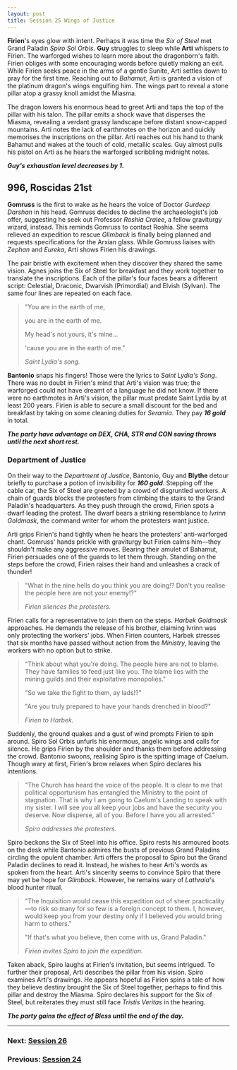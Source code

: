 ```yaml
---
layout: post
title: Session 25 Wings of Justice
---
```


**Firien**'s eyes glow with intent. Perhaps it was time the *Six of Steel* met Grand Paladin *Spiro Sol Orbis*. **Guy** struggles to sleep while **Arti** whispers to Firien. The warforged wishes to learn more about the dragonborn's faith. Firien obliges with some encouraging words before quietly making an exit. While Firien seeks peace in the arms of a gentle Sunite, Arti settles down to pray for the first time. Reaching out to *Bahamut*, Arti is granted a vision of the platinum dragon's wings engulfing him. The wings part to reveal a stone pillar atop a grassy knoll amidst the Miasma.

The dragon lowers his enormous head to greet Arti and taps the top of the pillar with his talon. The pillar emits a shock wave that disperses the Miasma, revealing a verdant grassy landscape before distant snow-capped mountains. Arti notes the lack of earthmotes on the horizon and quickly memorises the inscriptions on the pillar. Arti reaches out his hand to thank Bahamut and wakes at the touch of cold, metallic scales. Guy almost pulls his pistol on Arti as he hears the warforged scribbling midnight notes.

***Guy's exhaustion level decreases by 1.***

## **996, Roscidas 21st**

**Gomruss** is the first to wake as he hears the voice of Doctor *Gurdeep Darshan* in his head. Gomruss decides to decline the archaeologist's job offer, suggesting he seek out Professor *Roshia Cralee*, a fellow graviturgy wizard, instead. This reminds Gomruss to contact Roshia. She seems relieved an expedition to rescue *Glimback* is finally being planned and requests specifications for the Arxian glass. While Gomruss liaises with *Zephan* and *Eureka*, Arti shows Firien his drawings.

The pair bristle with excitement when they discover they shared the same vision. Agnes joins the Six of Steel for breakfast and they work together to translate the inscriptions. Each of the pillar's four faces bears a different script: Celestial, Draconic, Dwarvish (Primordial) and Elvish (Sylvan). The same four lines are repeated on each face.

> "You are in the earth of me,
>
> you are in the earth of me.
>
> My head's not yours, it's mine...
>
> 'cause you are in the earth of me."
>
> *Saint Lydia's song.*

**Bantonio** snaps his fingers! Those were the lyrics to *Saint Lydia's Song*. There was no doubt in Firien's mind that Arti's vision was true; the warforged could not have dreamt of a language he did not know. If there were no earthmotes in Arti's vision, the pillar must predate Saint Lydia by at least 200 years. Firien is able to secure a small discount for the bed and breakfast by taking on some cleaning duties for *Seramia*. They pay ***16 gold*** in total.

***The party have advantage on DEX, CHA, STR and CON saving throws until the next short rest.***

### Department of Justice

On their way to the *Department of Justice*, Bantonio, Guy and **Blythe** detour briefly to purchase a potion of invisibility for ***160 gold***. Stepping off the cable car, the Six of Steel are greeted by a crowd of disgruntled workers. A chain of guards blocks the protesters from climbing the stairs to the Grand Paladin's headquarters. As they push through the crowd, Firien spots a dwarf leading the protest. The dwarf bears a striking resemblance to *Ivrinn Goldmask*, the command writer for whom the protesters want justice.

Arti grips Firien's hand tightly when he hears the protesters' anti-warforged chant. Gomruss' hands prickle with graviturgy but Firien calms him—they shouldn't make any aggressive moves. Bearing their amulet of Bahamut, Firien persuades one of the guards to let them through. Standing on the steps before the crowd, Firien raises their hand and unleashes a crack of thunder!

> "What in the nine hells do you think you are doing!? Don't you realise the people here are not your enemy!?"
>
> *Firien silences the protesters.*

Firien calls for a representative to join them on the steps. *Harbek Goldmask* approaches. He demands the release of his brother, claiming Ivrinn was only protecting the workers' jobs. When Firien counters, Harbek stresses that six months have passed without action from the *Ministry*, leaving the workers with no option but to strike.

> "Think about what you're doing. The people here are not to blame. They have families to feed just like you. The blame lies with the mining guilds and their exploitative monopolies."
>
> "So we take the fight to them, ay lads!?"
>
> "Are you truly prepared to have your hands drenched in blood?"
>
> *Firien to Harbek.*

Suddenly, the ground quakes and a gust of wind prompts Firien to spin around. Spiro Sol Orbis unfurls his enormous, angelic wings and calls for silence. He grips Firien by the shoulder and thanks them before addressing the crowd. Bantonio swoons, realising Spiro is the spitting image of Caelum. Though wary at first, Firien's brow relaxes when Spiro declares his intentions.

> "The Church has heard the voice of the people. It is clear to me that political opportunism has entangled the Ministry to the point of stagnation. That is why I am going to Caelum's Landing to speak with my sister. I will see you all keep your jobs and have the security you deserve. Now disperse, all of you. Before I have you all arrested."
>
> *Spiro addresses the protesters.*

Spiro beckons the Six of Steel into his office. Spiro rests his armoured boots on the desk while Bantonio admires the busts of previous Grand Paladins circling the opulent chamber. Arti offers the proposal to Spiro but the Grand Paladin declines to read it. Instead, he wishes to hear Arti's words as spoken from the heart. Arti's sincerity seems to convince Spiro that there may yet be hope for *Glimback*. However, he remains wary of *Lathraia*'s blood hunter ritual.

> "The Inquisition would cease this expedition out of sheer practicality—to risk so many for so few is a foreign concept to them. I, however, would keep you from your destiny only if I believed you would bring harm to others."
>
> "If that's what you believe, then come with us, Grand Paladin."
>
> *Firien invites Spiro to join the expedition.*

Taken aback, Spiro laughs at Firien's invitation, but seems intrigued. To further their proposal, Arti describes the pillar from his vision. Spiro examines Arti's drawings. He appears hopeful as Firien spins a tale of how they believe destiny brought the Six of Steel together, perhaps to find this pillar and destroy the Miasma. Spiro declares his support for the Six of Steel, but reiterates they must still face *Tristis Veritas* in the hearing.

***The party gains the effect of Bless until the end of the day.***

---

### **Next: [Session 26](session-26)**
### **Previous: [Session 24](session-24)**
